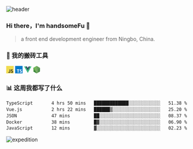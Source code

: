 ![header](https://raw.githubusercontent.com/fzq1998/fzq1998/master/header.png)

### Hi there，I'm handsomeFu 👋

> a front end development engineer from Ningbo, China.

### 🔧 我的搬砖工具
<code><img height="20" src="https://raw.githubusercontent.com/github/explore/80688e429a7d4ef2fca1e82350fe8e3517d3494d/topics/javascript/javascript.png" alt="javascript"></code>
<code><img height="20" src="https://raw.githubusercontent.com/github/explore/80688e429a7d4ef2fca1e82350fe8e3517d3494d/topics/typescript/typescript.png" alt="typescript"></code>
<code><img height="20" src="https://raw.githubusercontent.com/github/explore/80688e429a7d4ef2fca1e82350fe8e3517d3494d/topics/vue/vue.png" alt="vue"></code>
<code><img height="20" src="https://raw.githubusercontent.com/github/explore/80688e429a7d4ef2fca1e82350fe8e3517d3494d/topics/nodejs/nodejs.png" alt="nodejs"></code>



### 📊 这周我都写了什么
<!--START_SECTION:waka-->

```txt
TypeScript       4 hrs 50 mins   █████████████░░░░░░░░░░░░   51.38 %
Vue.js           2 hrs 22 mins   ██████▒░░░░░░░░░░░░░░░░░░   25.20 %
JSON             47 mins         ██░░░░░░░░░░░░░░░░░░░░░░░   08.37 %
Docker           38 mins         █▓░░░░░░░░░░░░░░░░░░░░░░░   06.90 %
JavaScript       12 mins         ▓░░░░░░░░░░░░░░░░░░░░░░░░   02.23 %
```

<!--END_SECTION:waka-->


![expedition](https://raw.githubusercontent.com/fzq1998/fzq1998/master/expedition.gif)

